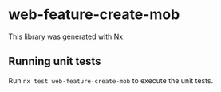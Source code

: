 # web-feature-create-mob

This library was generated with [Nx](https://nx.dev).

## Running unit tests

Run `nx test web-feature-create-mob` to execute the unit tests.
